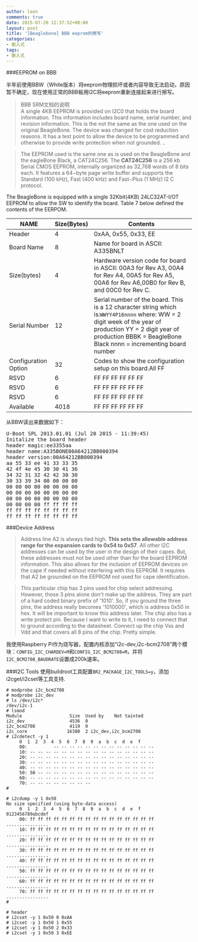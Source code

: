 ```yaml
---
author: leon
comments: true
date: 2015-07-20 12:37:52+00:00
layout: post
title: '[Beaglebone] BBB eeprom的擦写' 
categories:
- 嵌入式
tags:
- 嵌入式
---
```



###EEPROM on BBB

半年前使用BBW（White版本）将eeprom物理损坏或者内容导致无法启动，原因暂不确定，现在使用正常的BBB板用I2C将eeprom重新连接起来进行擦写。

> BBB SRM文档的说明  
> A single 4KB EEPROM is provided on I2C0 that holds the board information. This information includes board name, serial number, and revision information. This is the not the same as the one used on the original BeagleBone. The device was changed for cost reduction reasons. It has a test point to allow the device to be programmed and otherwise to provide write protection when not grounded.
> ..


> The EEPROM used is the same one as is used on the BeagleBone and the eagleBone Black, a CAT24C256. The **CAT24C256** is a 256 kb Serial CMOS EEPROM, internally organized as 32,768 words of 8 bits each. It features a 64−byte page write buffer and supports the Standard (100 kHz), Fast (400 kHz) and Fast−Plus (1 MHz) I2 C protocol.
 

The BeagleBone is equipped with a single 32Kbit(4KB) 24LC32AT-I/OT EEPROM to allow the SW to identify the board. Table 7 below defined the contents of the EERPOM.

| NAME                | Size(Bytes) | Contents |
|---------------------|-------------|----------|
|Header               |4            | 0xAA, 0x55, 0x33, EE|
|Board Name           |8            | Name for board in ASCII: A335BNLT|
|Size(bytes)          |4            | Hardware version code for board in ASCII: 00A3 for Rev A3, 00A4 for Rev A4, 00A5 for Rev A5, 00A6 for Rev A6,00B0 for Rev B, and 00C0 for Rev C.|
|Serial Number        |12           | Serial number of the board. This is a 12 character string which is:`WWYY4P16nnnn` where: WW = 2 digit week of the year of production YY = 2 digit year of production BBBK = BeagleBone Black nnnn = incrementing board number|
|Configuration Option |32           | Codes to show the configuration setup on this board.All FF |
|RSVD                 |6            | FF FF FF FF FF FF|
|RSVD                 |6            | FF FF FF FF FF FF|
|RSVD                 |6            | FF FF FF FF FF FF|
|Available            |4018         | FF FF FF FF FF FF|


从BBW读出来数据如下：  

<pre>
U-Boot SPL 2013.01.01 (Jul 20 2015 - 11:39:45)
Initalize the board header
header magic:ee3355aa
header name:A335BONE00A64212BB000394
header version:00A64212BB000394
aa 55 33 ee 41 33 33 35 
42 4f 4e 45 30 30 41 36 
34 32 31 32 42 42 30 30 
30 33 39 34 00 00 00 00 
00 00 00 00 00 00 00 00 
00 00 00 00 00 00 00 00 
00 00 00 00 00 00 00 00 
00 00 00 00 ff ff ff ff 
ff ff ff ff ff ff ff ff 
ff ff ff ff ff ff ff ff 
</pre>

###Device Address

> Address line A2 is always tied high. **This sets the allowable address range for the expansion cards to 0x54 to 0x57**. All other I2C addresses can be used by the user in the design of their capes. But, these addresses must not be used other than for the board EEPROM information. This also allows for the inclusion of EEPROM devices on the cape if needed without interfering with this EEPROM. It requires that A2 be grounded on the EEPROM not used for cape identification.

> This particular chip has 3 pins used for chip select addressing. However, those 3 pins alone don't make up the address. They are part of a hard coded binary prefix of '1010'. So, if you ground the three pins, the address really becomes '1010000', which is address 0x50 in hex. It will be important to know this address later. The chip also has a write protect pin. Because I want to write to it, I need to connect that to ground according to the datasheet. Connect up the chip Vss and Vdd and that covers all 8 pins of the chip. Pretty simple.

我使用Raspberry Pi作为烧写器，配置内核添加“i2c-dev,i2c-bcm2708”两个模块：`CONFIG_I2C_CHARDEV=M`和`CONFIG_I2C_BCM2708=M`，并将`I2C_BCM2708_BAUDRATE`设置成200k速率。

###I2C Tools
使用buildroot工具配置`BR2_PACKAGE_I2C_TOOLS=y`，添加i2cget/i2cset等工具支持.

```
# modprobe i2c_bcm2708
# modprobe i2c_dev
# ls /dev/i2c*
/dev/i2c-1
# lsmod
Module                  Size  Used by    Not tainted
i2c_dev                 4536  0 
i2c_bcm2708             4119  0 
i2c_core               16380  2 i2c_dev,i2c_bcm2708
# i2cdetect -y 1
     0  1  2  3  4  5  6  7  8  9  a  b  c  d  e  f
	 00:          -- -- -- -- -- -- -- -- -- -- -- -- -- 
	 10: -- -- -- -- -- -- -- -- -- -- -- -- -- -- -- -- 
	 20: -- -- -- -- -- -- -- -- -- -- -- -- -- -- -- -- 
	 30: -- -- -- -- -- -- -- -- -- -- -- -- -- -- -- -- 
	 40: -- -- -- -- -- -- -- -- -- -- -- -- -- -- -- -- 
	 50: 50 -- -- -- -- -- -- -- -- -- -- -- -- -- -- -- 
	 60: -- -- -- -- -- -- -- -- -- -- -- -- -- -- -- -- 
	 70: -- -- -- -- -- -- -- --                         
# 

# i2cdump -y 1 0x50
No size specified (using byte-data access)
     0  1  2  3  4  5  6  7  8  9  a  b  c  d  e  f    0123456789abcdef
	 00: ff ff ff ff ff ff ff ff ff ff ff ff ff ff ff ff    ................
	 10: ff ff ff ff ff ff ff ff ff ff ff ff ff ff ff ff    ................
	 20: ff ff ff ff ff ff ff ff ff ff ff ff ff ff ff ff    ................
	 30: ff ff ff ff ff ff ff ff ff ff ff ff ff ff ff ff    ................
	 40: ff ff ff ff ff ff ff ff ff ff ff ff ff ff ff ff    ................
	 50: ff ff ff ff ff ff ff ff ff ff ff ff ff ff ff ff    ................
	 60: ff ff ff ff ff ff ff ff ff ff ff ff ff ff ff ff    ................
	 70: ff ff ff ff ff ff ff ff ff ff ff ff ff ff ff ff    ................
# 

# header
# i2cset -y 1 0x50 0 0xAA
# i2cset -y 1 0x50 1 0x55
# i2cset -y 1 0x50 2 0x33
# i2cset -y 1 0x50 3 0xEE
```

